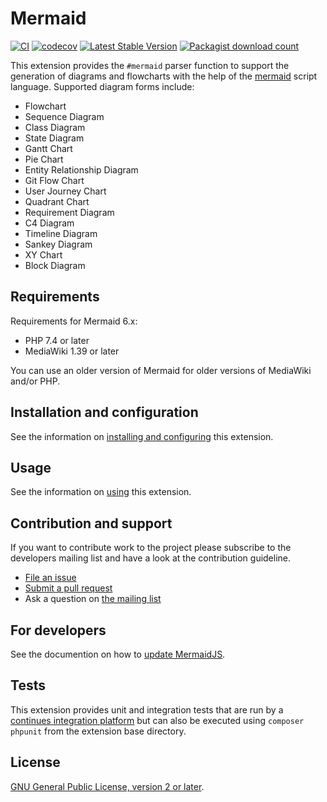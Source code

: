 # Mermaid
[![CI](https://github.com/SemanticMediaWiki/Mermaid/actions/workflows/ci.yml/badge.svg)](https://github.com/SemanticMediaWiki/Mermaid/actions/workflows/ci.yml)
[![codecov](https://codecov.io/gh/SemanticMediaWiki/Mermaid/branch/master/graph/badge.svg?token=65C6fSUmuO)](https://codecov.io/gh/SemanticMediaWiki/Mermaid)
[![Latest Stable Version](https://poser.pugx.org/mediawiki/mermaid/version.png)](https://packagist.org/packages/mediawiki/mermaid)
[![Packagist download count](https://poser.pugx.org/mediawiki/mermaid/d/total.png)](https://packagist.org/packages/mediawiki/mermaid)

This extension provides the `#mermaid` parser function to support the generation of diagrams and flowcharts with the help of the [mermaid][mermaid] script language. Supported diagram forms include:

- Flowchart
- Sequence Diagram
- Class Diagram
- State Diagram
- Gantt Chart
- Pie Chart
- Entity Relationship Diagram
- Git Flow Chart
- User Journey Chart
- Quadrant Chart
- Requirement Diagram
- C4 Diagram
- Timeline Diagram
- Sankey Diagram
- XY Chart
- Block Diagram

## Requirements

Requirements for Mermaid 6.x:

- PHP 7.4 or later
- MediaWiki 1.39 or later

You can use an older version of Mermaid for older versions of MediaWiki and/or PHP.

## Installation and configuration

See the information on [installing and configuring] this extension.

## Usage

See the information on [using] this extension.

## Contribution and support

If you want to contribute work to the project please subscribe to the developers mailing list and
have a look at the contribution guideline.

* [File an issue](https://github.com/SemanticMediaWiki/Mermaid/issues)
* [Submit a pull request](https://github.com/SemanticMediaWiki/Mermaid/pulls)
* Ask a question on [the mailing list](https://www.semantic-mediawiki.org/wiki/Mailing_list)

## For developers

See the documention on how to [update MermaidJS](https://github.com/SemanticMediaWiki/Mermaid/blob/master/docs/UPDATEMERMAID.md).

## Tests

This extension provides unit and integration tests that are run by a [continues integration platform][travis]
but can also be executed using `composer phpunit` from the extension base directory.

## License

[GNU General Public License, version 2 or later][gpl-licence].

[gpl-licence]: https://www.gnu.org/copyleft/gpl.html
[travis]: https://travis-ci.org/SemanticMediaWiki/Mermaid
[smw]: https://github.com/SemanticMediaWiki/SemanticMediaWiki
[composer]: https://getcomposer.org/
[mermaid]: https://github.com/knsv/mermaid
[installing and configuring]: https://github.com/SemanticMediaWiki/Mermaid/blob/master/docs/INSTALL.md
[using]: https://github.com/SemanticMediaWiki/Mermaid/blob/master/docs/USAGE.md

